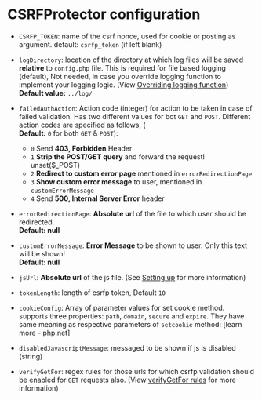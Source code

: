 CSRFProtector configuration
==========================================

 - `CSRFP_TOKEN`: name of the csrf nonce, used for cookie or posting as argument. default: `csrfp_token` (if left blank)
 - `logDirectory`: location of the directory at which log files will be saved **relative** to `config.php` file. This is required for file based logging (default), Not needed, in case you override logging function to implement your logging logic. (View [Overriding logging function](https://github.com/mebjas/CSRF-Protector-PHP/wiki/Overriding-logging-function))
 <br>**Default value:** `../log/`
 - `failedAuthAction`: Action code (integer) for action to be taken in case of failed validation. Has two different values for bot `GET` and `POST`. Different action codes are specified as follows, (<br>**Default:** `0` for both `GET` & `POST`):
    *  `0` Send **403, Forbidden** Header
    *  `1` **Strip the POST/GET query** and forward the request! unset($_POST)
    *  `2` **Redirect to custom error page** mentioned in `errorRedirectionPage` 
    *  `3` **Show custom error message** to user, mentioned in `customErrorMessage` 
    *  `4` Send **500, Internal Server Error** header

 - `errorRedirectionPage`: **Absolute url** of the file to which user should be redirected. <br>**Default: null**
 - `customErrorMessage`: **Error Message** to be shown to user. Only this text will be shown!<br>**Default: null**
 - `jsUrl`: **Absolute url** of the js file. (See [Setting up](https://github.com/mebjas/CSRF-Protector-PHP/wiki/Setting-up-CSRF-Protector-PHP-in-your-web-application) for more information)
 - `tokenLength`: length of csrfp token, Default `10`
 - `cookieConfig`: Array of parameter values for set cookie method.  supports three properties: `path`, `domain`, `secure` and `expire`. They have same meaning as respective parameters of `setcookie` method: [learn more - php.net]
 - `disabledJavascriptMessage`: messaged to be shown if js is disabled (string)
 - `verifyGetFor`: regex rules for those urls for which csrfp validation should be enabled for `GET` requests also. (View [verifyGetFor rules](https://github.com/mebjas/CSRF-Protector-PHP/wiki/verifyGetFor-rules) for more information)
